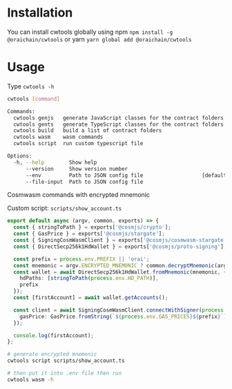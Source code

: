 # Installation

You can install cwtools globally using npm `npm install -g @oraichain/cwtools` or yarn `yarn global add @oraichain/cwtools`

# Usage

Type `cwtools -h`

```bash
cwtools [command]

Commands:
  cwtools genjs   generate JavaScript classes for the contract folders
  cwtools gents   generate TypeScript classes for the contract folders
  cwtools build   build a list of contract folders
  cwtools wasm    wasm commands
  cwtools script  run custom typescript file

Options:
  -h, --help        Show help                                          [boolean]
      --version     Show version number                                [boolean]
      --env         Path to JSON config file                   [default: ".env"]
      --file-input  Path to JSON config file

```

Cosmwasm commands with encrypted mnemonic

Custom script: `scripts/show_account.ts`

```ts
export default async (argv, common, exports) => {
  const { stringToPath } = exports['@cosmjs/crypto'];
  const { GasPrice } = exports['@cosmjs/stargate'];
  const { SigningCosmWasmClient } = exports['@cosmjs/cosmwasm-stargate'];
  const { DirectSecp256k1HdWallet } = exports['@cosmjs/proto-signing'];

  const prefix = process.env.PREFIX || 'orai';
  const mnemonic = argv.ENCRYPTED_MNEMONIC ? common.decryptMnemonic(argv.ENCRYPTED_MNEMONIC) : argv.MNEMONIC;
  const wallet = await DirectSecp256k1HdWallet.fromMnemonic(mnemonic, {
    hdPaths: [stringToPath(process.env.HD_PATH)],
    prefix
  });
  const [firstAccount] = await wallet.getAccounts();

  const client = await SigningCosmWasmClient.connectWithSigner(process.env.RPC_URL, wallet, {
    gasPrice: GasPrice.fromString(`${process.env.GAS_PRICES}${prefix}`)
  });

  console.log(firstAccount);
};
```

```bash
# generate encrypted mnemonic
cwtools script scripts/show_account.ts

# then put it into .env file then run
cwtools wasm -h
```
